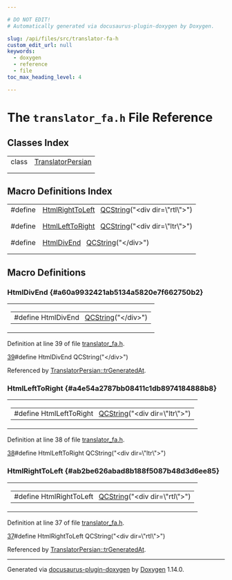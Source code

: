 ```yaml
---

# DO NOT EDIT!
# Automatically generated via docusaurus-plugin-doxygen by Doxygen.

slug: /api/files/src/translator-fa-h
custom_edit_url: null
keywords:
  - doxygen
  - reference
  - file
toc_max_heading_level: 4

---
```


<div class="doxyPage">

# The `translator_fa.h` File Reference



## Classes Index

<table class="doxyMembersIndex">

<tr class="doxyMemberIndexItem">
<td class="doxyMemberIndexItemType" align="left" valign="top">class</td>
<td class="doxyMemberIndexItemName" align="left" valign="top"><a href="/web-doxygen/docs/api/classes/translatorpersian">TranslatorPersian</a></td>
</tr>
<tr class="doxyMemberIndexDescription">
<td class="doxyMemberIndexDescriptionLeft"></td>
<td class="doxyMemberIndexDescriptionRight">
</td>
</tr>
<tr class="doxyMemberIndexSeparator">
<td class="doxyMemberIndexSeparator" colspan="2"></td>
</tr>

</table>

## Macro Definitions Index

<table class="doxyMembersIndex">

<tr class="doxyMemberIndexItem">
<td class="doxyMemberIndexItemType" align="left" valign="top">#define</td>
<td class="doxyMemberIndexItemName" align="left" valign="top"><a href="#ab2be626abad8b188f5087b48d3d6ee85">HtmlRightToLeft</a>&nbsp;&nbsp;&nbsp;<a href="/web-doxygen/docs/api/classes/qcstring">QCString</a>("&lt;div dir=\"rtl\"&gt;")</td>
</tr>
<tr class="doxyMemberIndexDescription">
<td class="doxyMemberIndexDescriptionLeft"></td>
<td class="doxyMemberIndexDescriptionRight">
</td>
</tr>
<tr class="doxyMemberIndexSeparator">
<td class="doxyMemberIndexSeparator" colspan="2"></td>
</tr>

<tr class="doxyMemberIndexItem">
<td class="doxyMemberIndexItemType" align="left" valign="top">#define</td>
<td class="doxyMemberIndexItemName" align="left" valign="top"><a href="#a4e54a2787bb08411c1db8974184888b8">HtmlLeftToRight</a>&nbsp;&nbsp;&nbsp;<a href="/web-doxygen/docs/api/classes/qcstring">QCString</a>("&lt;div dir=\"ltr\"&gt;")</td>
</tr>
<tr class="doxyMemberIndexDescription">
<td class="doxyMemberIndexDescriptionLeft"></td>
<td class="doxyMemberIndexDescriptionRight">
</td>
</tr>
<tr class="doxyMemberIndexSeparator">
<td class="doxyMemberIndexSeparator" colspan="2"></td>
</tr>

<tr class="doxyMemberIndexItem">
<td class="doxyMemberIndexItemType" align="left" valign="top">#define</td>
<td class="doxyMemberIndexItemName" align="left" valign="top"><a href="#a60a9932421ab5134a5820e7f662750b2">HtmlDivEnd</a>&nbsp;&nbsp;&nbsp;<a href="/web-doxygen/docs/api/classes/qcstring">QCString</a>("&lt;/div&gt;")</td>
</tr>
<tr class="doxyMemberIndexDescription">
<td class="doxyMemberIndexDescriptionLeft"></td>
<td class="doxyMemberIndexDescriptionRight">
</td>
</tr>
<tr class="doxyMemberIndexSeparator">
<td class="doxyMemberIndexSeparator" colspan="2"></td>
</tr>

</table>


<div class="doxySectionDef">

## Macro Definitions

### HtmlDivEnd {#a60a9932421ab5134a5820e7f662750b2}

<div class="doxyMemberItem">
<div class="doxyMemberProto">
<table class="doxyMemberLabels">
<tr class="doxyMemberLabels">
<td class="doxyMemberLabelsLeft">
<table class="doxyMemberName">
<tr>
<td class="doxyMemberName">#define HtmlDivEnd&nbsp;&nbsp;&nbsp;<a href="/web-doxygen/docs/api/classes/qcstring">QCString</a>("&lt;/div&gt;")</td>
</tr>
</table>
</td>
</tr>
</table>
</div>
<div class="doxyMemberDoc">


<p>Definition at line 39 of file <a href="/web-doxygen/docs/api/files/src/translator-fa-h">translator_fa.h</a>.</p>

<div class="doxyProgramListing">

<div class="doxyCodeLine"><span class="doxyLineNumber"><a href="#a60a9932421ab5134a5820e7f662750b2">39</a></span><span class="doxyLineContent"><span class="doxyHighlightPreprocessor">#define HtmlDivEnd          QCString("&lt;/div&gt;")</span></span></div>

</div>


Referenced by <a href="/web-doxygen/docs/api/classes/translatorpersian/#abd5222c2f1b5e5a858f8b13d318dba7e">TranslatorPersian::trGeneratedAt</a>.
</div>
</div>

### HtmlLeftToRight {#a4e54a2787bb08411c1db8974184888b8}

<div class="doxyMemberItem">
<div class="doxyMemberProto">
<table class="doxyMemberLabels">
<tr class="doxyMemberLabels">
<td class="doxyMemberLabelsLeft">
<table class="doxyMemberName">
<tr>
<td class="doxyMemberName">#define HtmlLeftToRight&nbsp;&nbsp;&nbsp;<a href="/web-doxygen/docs/api/classes/qcstring">QCString</a>("&lt;div dir=\"ltr\"&gt;")</td>
</tr>
</table>
</td>
</tr>
</table>
</div>
<div class="doxyMemberDoc">


<p>Definition at line 38 of file <a href="/web-doxygen/docs/api/files/src/translator-fa-h">translator_fa.h</a>.</p>

<div class="doxyProgramListing">

<div class="doxyCodeLine"><span class="doxyLineNumber"><a href="#a4e54a2787bb08411c1db8974184888b8">38</a></span><span class="doxyLineContent"><span class="doxyHighlightPreprocessor">#define HtmlLeftToRight     QCString("&lt;div dir=\"ltr\"&gt;")</span></span></div>

</div>

</div>
</div>

### HtmlRightToLeft {#ab2be626abad8b188f5087b48d3d6ee85}

<div class="doxyMemberItem">
<div class="doxyMemberProto">
<table class="doxyMemberLabels">
<tr class="doxyMemberLabels">
<td class="doxyMemberLabelsLeft">
<table class="doxyMemberName">
<tr>
<td class="doxyMemberName">#define HtmlRightToLeft&nbsp;&nbsp;&nbsp;<a href="/web-doxygen/docs/api/classes/qcstring">QCString</a>("&lt;div dir=\"rtl\"&gt;")</td>
</tr>
</table>
</td>
</tr>
</table>
</div>
<div class="doxyMemberDoc">


<p>Definition at line 37 of file <a href="/web-doxygen/docs/api/files/src/translator-fa-h">translator_fa.h</a>.</p>

<div class="doxyProgramListing">

<div class="doxyCodeLine"><span class="doxyLineNumber"><a href="#ab2be626abad8b188f5087b48d3d6ee85">37</a></span><span class="doxyLineContent"><span class="doxyHighlightPreprocessor">#define HtmlRightToLeft     QCString("&lt;div dir=\"rtl\"&gt;")</span></span></div>

</div>


Referenced by <a href="/web-doxygen/docs/api/classes/translatorpersian/#abd5222c2f1b5e5a858f8b13d318dba7e">TranslatorPersian::trGeneratedAt</a>.
</div>
</div>

</div>

<hr/>

<p class="doxyGeneratedBy">Generated via <a href="https://github.com/xpack/docusaurus-plugin-doxygen">docusaurus-plugin-doxygen</a> by <a href="https://www.doxygen.nl">Doxygen</a> 1.14.0.</p>

</div>
